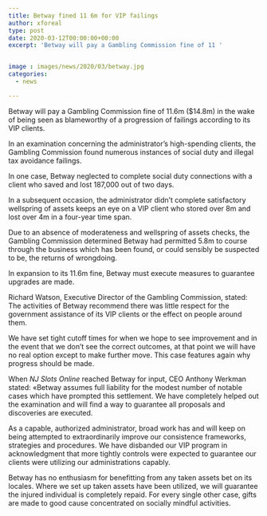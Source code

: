 ```yaml
---
title: Betway fined 11 6m for VIP failings
author: xforeal 
type: post
date: 2020-03-12T00:00:00+00:00
excerpt: 'Betway will pay a Gambling Commission fine of 11 '


image : images/news/2020/03/betway.jpg
categories:
  - news

---
```

Betway will pay a Gambling Commission fine of 11.6m ($14.8m) in the wake of being seen as blameworthy of a progression of failings according to its VIP clients. 

In an examination concerning the administrator&#8217;s high-spending clients, the Gambling Commission found numerous instances of social duty and illegal tax avoidance failings. 

In one case, Betway neglected to complete social duty connections with a client who saved and lost 187,000 out of two days. 

In a subsequent occasion, the administrator didn&#8217;t complete satisfactory wellspring of assets keeps an eye on a VIP client who stored over 8m and lost over 4m in a four-year time span. 

Due to an absence of moderateness and wellspring of assets checks, the Gambling Commission determined Betway had permitted 5.8m to course through the business which has been found, or could sensibly be suspected to be, the returns of wrongdoing. 

In expansion to its 11.6m fine, Betway must execute measures to guarantee upgrades are made. 

Richard Watson, Executive Director of the Gambling Commission, stated: The activities of Betway recommend there was little respect for the government assistance of its VIP clients or the effect on people around them. 

We have set tight cutoff times for when we hope to see improvement and in the event that we don&#8217;t see the correct outcomes, at that point we will have no real option except to make further move. This case features again why progress should be made. 

When _NJ Slots Online_ reached Betway for input, CEO Anthony Werkman stated: &#171;Betway assumes full liability for the modest number of notable cases which have prompted this settlement. We have completely helped out the examination and will find a way to guarantee all proposals and discoveries are executed. 

As a capable, authorized administrator, broad work has and will keep on being attempted to extraordinarily improve our consistence frameworks, strategies and procedures. We have disbanded our VIP program in acknowledgment that more tightly controls were expected to guarantee our clients were utilizing our administrations capably. 

Betway has no enthusiasm for benefitting from any taken assets bet on its locales. Where we set up taken assets have been utilized, we will guarantee the injured individual is completely repaid. For every single other case, gifts are made to good cause concentrated on socially mindful activities.